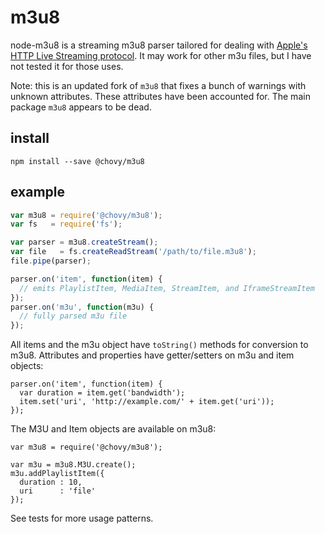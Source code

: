m3u8
====

node-m3u8 is a streaming m3u8 parser tailored for dealing with [Apple's HTTP
Live Streaming protocol](http://tools.ietf.org/html/draft-pantos-http-live-streaming).
It may work for other m3u files, but I have not tested it for those uses.

Note: this is an updated fork of `m3u8` that fixes a bunch of warnings with unknown attributes. These attributes have been accounted for. The main package `m3u8` appears to be dead.

install
-------

    npm install --save @chovy/m3u8

example
-------

``` js
var m3u8 = require('@chovy/m3u8');
var fs   = require('fs');

var parser = m3u8.createStream();
var file   = fs.createReadStream('/path/to/file.m3u8');
file.pipe(parser);

parser.on('item', function(item) {
  // emits PlaylistItem, MediaItem, StreamItem, and IframeStreamItem
});
parser.on('m3u', function(m3u) {
  // fully parsed m3u file
});
```

All items and the m3u object have `toString()` methods for conversion to m3u8.
Attributes and properties have getter/setters on m3u and item objects:

```
parser.on('item', function(item) {
  var duration = item.get('bandwidth');
  item.set('uri', 'http://example.com/' + item.get('uri'));
});
```

The M3U and Item objects are available on m3u8:
```
var m3u8 = require('@chovy/m3u8');

var m3u = m3u8.M3U.create();
m3u.addPlaylistItem({
  duration : 10,
  uri      : 'file'
});
```

See tests for more usage patterns.
